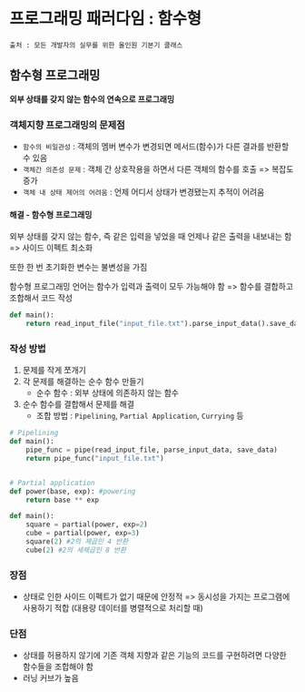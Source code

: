 # 프로그래밍 패러다임 : 함수형

```
출처 : 모든 개발자의 실무를 위한 올인원 기본기 클래스
```



## 함수형 프로그래밍

**외부 상태를 갖지 않는 함수의 연속으로 프로그래밍**



### 객체지향 프로그래밍의 문제점

- `함수의 비일관성` : 객체의 멤버 변수가 변경되면 메서드(함수)가 다른 결과를 반환할 수 있음
- `객체간 의존성 문제` : 객체 간 상호작용을 하면서 다른 객체의 함수를 호출 => 복잡도 증가
- `객체 내 상태 제어의 어려움` : 언제 어디서 상태가 변경됐는지 추적이 어려움

#### 해결 - 함수형 프로그래밍

외부 상태를 갖지 않는 함수, 즉 같은 입력을 넣었을 때 언제나 같은 출력을 내보내는 함 => 사이드 이펙트 최소화

또한 한 번 초기화한 변수는 불변성을 가짐

함수형 프로그래밍 언어는 함수가 입력과 출력이 모두 가능해야 함 => 함수를 결합하고 조합해서 코드 작성

```python
def main():
    return read_input_file("input_file.txt").parse_input_data().save_data()
```



### 작성 방법

1. 문제를 작게 쪼개기
2. 각 문제를 해결하는 순수 함수 만들기
   - 순수 함수 : 외부 상태에 의존하지 않는 함수
3. 순수 함수를 결합해서 문제를 해결
   - 조합 방법 : `Pipelining`, `Partial Application`, `Currying` 등

```python
# Pipelining
def main():
    pipe_func = pipe(read_input_file, parse_input_data, save_data)
    return pipe_func("input_file.txt")


# Partial application
def power(base, exp): #powering
    return base ** exp

def main():
    square = partial(power, exp=2)
    cube = partial(power, exp=3)
    square(2) #2의 제곱인 4 반환
    cube(2) #2의 세제곱인 8 반환
```



### 장점

- 상태로 인한 사이드 이펙트가 없기 때문에 안정적 => 동시성을 가지는 프로그램에 사용하기 적합 (대용량 데이터를 병렬적으로 처리할 때)



### 단점

- 상태를 허용하지 않기에 기존 객체 지향과 같은 기능의 코드를 구현하려면 다양한 함수들을 조합해야 함
- 러닝 커브가 높음

